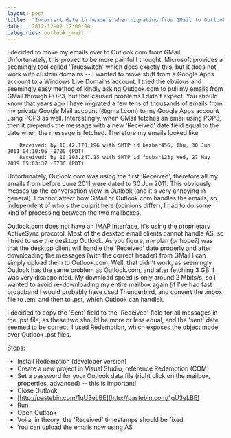 ```yaml
---
layout: post
title:  "Incorrect date in headers when migrating from GMail to Outlook"
date:   2012-12-02 12:00:00
categories: outlook gmail
---
```


I decided to move my emails over to Outlook.com from GMail. Unfortunately, this proved to be more painful I thought. Microsoft provides a seemingly tool called 'Trueswitch' which does exactly this, but it does not work with custom domains -- I wanted to move stuff from a Google Apps account to a Windows Live Domains account. I tried the obvious and seemingly easy method of kindly asking Outlook.com to pull my emails from GMail through POP3, but that caused problems I didn't expect. You should know that years ago I have migrated a few tens of thousands of emails from my private Google Mail account (@gmail.com) to my Google Apps account using POP3 as well. Interestingly, when GMail fetches an email using POP3, then it prepends the message with a new 'Received' date field equal to the date when the message is fetched. Therefore my emails looked like

```
	Received: by 10.42.178.196 with SMTP id bazbar456; Thu, 30 Jun 2011 04:10:06 -0700 (PDT)
    Received: by 10.103.247.15 with SMTP id foobar123; Wed, 27 May 2009 05:03:37 -0700 (PDT)
```

Unfortunately, Outlook.com was using the first 'Received', therefore all my emails from before June 2011 were dated to 30 Jun 2011. This obviously messes up the conversation view in Outlook (and it's very annoying in general). I cannot affect how GMail or Outlook.com handles the emails, so independent of who's the culprit here (opinions differ), I had to do some kind of processing between the two mailboxes.

Outlook.com does not have an IMAP interface, it's using the proprietary ActiveSync procotol. Most of the desktop email clients cannot handle AS, so I tried to use the desktop Outlook. As you figure, my plan (or hope?) was that the desktop client will handle the 'Received' date properly and after downloading the messages (with the correct header) from GMail I can simply upload them to Outlook.com. Well, that didn't work, as seemingly Outlook has the same problem as Outlook.com, and after fetching 3 GB, I was very disappointed. My download speed is only around 2 Mbits/s, so I wanted to avoid re-downloading my entire mailbox again (if I've had fast broadband I would probably have used Thunderbird, and convert the .mbox file to .eml and then to .pst, which Outlook can handle).

I decided to copy the 'Sent' field to the 'Received' field for all messages in the .pst file, as these two should be more or less equal, and the 'sent' date seemed to be correct. I used Redemption, which exposes the object model over Outlook .pst files.


Steps:

   * Install Redemption (developer version)
   * Create a new project in Visual Studio, reference Redemption (COM)
   * Set a password for your Outlook data file (right click on the mailbox, properties, advanced) -- this is important!
   * Close Outlook
   * [http://pastebin.com/1gU3eLBE](http://pastebin.com/1gU3eLBE)
   * Run
   * Open Outlook
   * Voila, in theory, the 'Received' timestamps should be fixed
   * You can upload the emails now using AS
